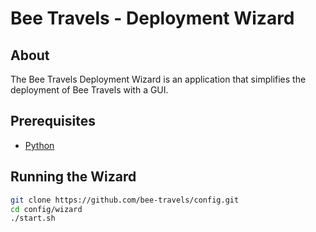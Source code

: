 # Bee Travels - Deployment Wizard

## About

The Bee Travels Deployment Wizard is an application that simplifies the deployment of Bee Travels with a GUI.

## Prerequisites

* [Python](https://www.python.org/downloads/)

## Running the Wizard

```sh
git clone https://github.com/bee-travels/config.git
cd config/wizard
./start.sh
```